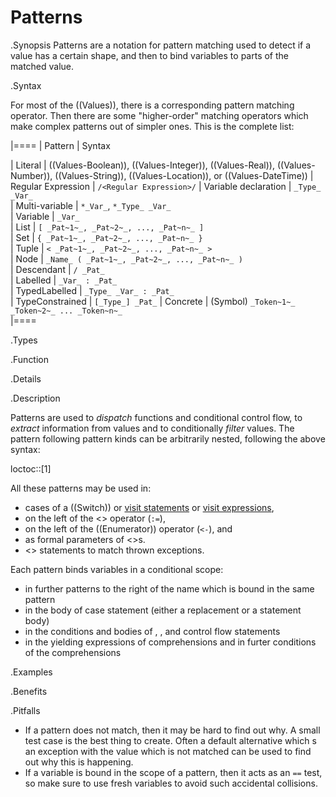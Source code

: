 # Patterns

.Synopsis
Patterns are a notation for pattern matching used to detect if a value has a certain shape, 
and then to bind variables to parts of the matched value. 

.Syntax

For most of the ((Values)), there is a corresponding pattern matching operator. Then there are
some "higher-order" matching operators which make complex patterns out of simpler ones. 
This is the complete list:
 
|====
| Pattern              | Syntax                                                                      

| Literal              | ((Values-Boolean)), ((Values-Integer)), ((Values-Real)), ((Values-Number)), ((Values-String)), ((Values-Location)), or ((Values-DateTime))
| Regular Expression   | `/<Regular Expression>/`
| Variable declaration | `_Type_ _Var_`                                                              
| Multi-variable       | `*_Var_`, `*_Type_ _Var_`                                                   
| Variable             | `_Var_`                                                                     
| List                 | `[ _Pat~1~_, _Pat~2~_, ..., _Pat~n~_ ]`                                        
| Set                  | `{ _Pat~1~_, _Pat~2~_, ..., _Pat~n~_ }`                                        
| Tuple                | `< _Pat~1~_, _Pat~2~_, ..., _Pat~n~_ >`                                        
| Node                 | `_Name_ ( _Pat~1~_, _Pat~2~_, ..., _Pat~n~_ )`                                 
| Descendant           | `/ _Pat_`                                                                   
| Labelled             | `_Var_ : _Pat_`                                                              
| TypedLabelled        | `_Type_ _Var_ : _Pat_`                                                      
| TypeConstrained      |  `[_Type_] _Pat_`
| Concrete             | (Symbol) ` _Token~1~_ _Token~2~_ ... _Token~n~_ `                                                         
|====

.Types

.Function

.Details

.Description

Patterns are used to *dispatch* functions and conditional control flow, to *extract* information 
from values and to conditionally *filter* values. The pattern following pattern kinds can be arbitrarily nested, following
the above syntax:

loctoc::[1]

All these patterns may be used in:

*  cases of a ((Switch)) or [visit statements]((Statement-Visit)) or [visit expressions]((Expression-Visit)), 
*  on the left of the <<Boolean Match>> operator (`:=`),
*  on the left of the ((Enumerator)) operator (`<-`), and
*  as formal parameters of <<Function Declaration>>s. 
*  <<Try Catch>> statements to match thrown exceptions.

Each pattern binds variables in a conditional scope:

* in further patterns to the right of the name which is bound in the same pattern
* in the body of case statement (either a replacement or a statement body) 
* in the conditions and bodies of <If>, <For>, and <While> control flow statements
* in the yielding expressions of comprehensions and in furter conditions of the comprehensions

.Examples


.Benefits

.Pitfalls

* If a pattern does not match, then it may be hard to find out why. A small test case is the best thing to create. Often a default alternative
which <Throw>s an exception with the value which is not matched can be used to find out why this is happening.
* If a variable is bound in the scope of a pattern, then it acts as an `==` test, so make sure to use fresh variables
to avoid such accidental collisions. 

